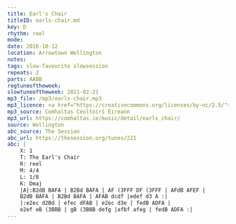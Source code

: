 ```yaml
---
title: Earl's Chair
titleID: earls-chair.md
key: D
rhythm: reel
mode:
date: 2016-10-12
location: Arrowtown Wellington
notes:
tags: slow-favourite slowsession
repeats: 2
parts: AABB
regtuneoftheweek:
slowtuneoftheweek: 2021-02-21
mp3_file: /mp3/earls-chair.mp3
mp3_licence: <a href="https://creativecommons.org/licenses/by-nc/2.5/">CC-BY-NC-2.5</a>
mp3_source: Comhaltas Ceoltóirí Éireann
mp3_url: https://comhaltas.ie/music/detail/earls_chair/
source: Wellington
abc_source: The Session
abc_url: https://thesession.org/tunes/221
abc: |
    X: 1
    T: The Earl's Chair
    R: reel
    M: 4/4
    L: 1/8
    K: Dmaj
    |A|:B2dB BAFA | B2Bd BAFA | AF (3FFF DF (3FFF | AFdB AFEF |
    B2dB BAFA | B2Bd BAFA | AFAB dcdf |edef d3 A :|
    |:e2ec d2Bd | efec dFAB | e2ec d3e | fedB ADFA |
    e2ef eB (3BBB | gB (3BBB defg |afbf afeg | fedB ADFA :|
---
```

